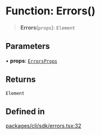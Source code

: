 # Function: Errors()

> **Errors**(`props`): `Element`

## Parameters

• **props**: [`ErrorsProps`](../interfaces/ErrorsProps.md)

## Returns

`Element`

## Defined in

[packages/cli/sdk/errors.tsx:32](https://github.com/andreisergiu98/baeta/blob/e352a1ec749c5b23df693f5f8373ac0b75347349/packages/cli/sdk/errors.tsx#L32)
